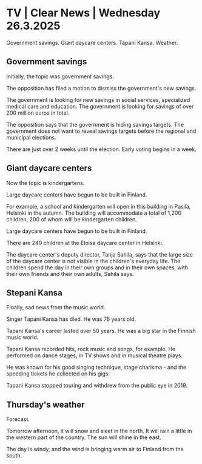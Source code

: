 # TV \| Clear News \| Wednesday 26.3.2025

Government savings. Giant daycare centers. Tapani Kansa. Weather.

## Government savings

Initially, the topic was government savings.

The opposition has filed a motion to dismiss the government's new savings.

The government is looking for new savings in social services, specialized medical care and education. The government is looking for savings of over 200 million euros in total.

The opposition says that the government is hiding savings targets. The government does not want to reveal savings targets before the regional and municipal elections.

There are just over 2 weeks until the election. Early voting begins in a week.

## Giant daycare centers

Now the topic is kindergartens.

Large daycare centers have begun to be built in Finland.

For example, a school and kindergarten will open in this building in Pasila, Helsinki in the autumn. The building will accommodate a total of 1,200 children, 200 of whom will be kindergarten children.

Large daycare centers have begun to be built in Finland.

There are 240 children at the Eloisa daycare center in Helsinki.

The daycare center's deputy director, Tanja Sahila, says that the large size of the daycare center is not visible in the children's everyday life. The children spend the day in their own groups and in their own spaces, with their own friends and their own adults, Sahila says.

## Stepani Kansa

Finally, sad news from the music world.

Singer Tapani Kansa has died. He was 76 years old.

Tapani Kansa's career lasted over 50 years. He was a big star in the Finnish music world.

Tapani Kansa recorded hits, rock music and songs, for example. He performed on dance stages, in TV shows and in musical theatre plays.

He was known for his good singing technique, stage charisma - and the speeding tickets he collected on his gigs.

Tapani Kansa stopped touring and withdrew from the public eye in 2019.

## Thursday's weather

Forecast.

Tomorrow afternoon, it will snow and sleet in the north. It will rain a little in the western part of the country. The sun will shine in the east.

The day is windy, and the wind is bringing warm air to Finland from the south.
